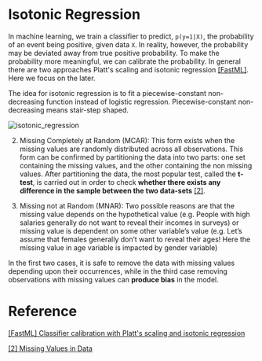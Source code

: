 


# Isotonic Regression

In machine learning, we train a classifier to predict, `p(y=1|X)`, the probability of an event being positive, given data `X`. In reality, however, the probability may be deviated away from true positive probability. To make the probability more meaningful, we can calibrate the probability. In general there are two approaches Platt's scaling and isotonic regression [[FastML]][Classifier calibration with Platt's scaling and isotonic regression]. Here we focus on the later. 


The idea for isotonic regression is to fit a piecewise-constant non-decreasing function instead of logistic regression. Piecewise-constant non-decreasing means stair-step shaped. 

![isotonic_regression](images/isotonic_regression_plot.png)


2. Missing Completely at Random (MCAR): This form exists when the missing values are randomly distributed across all observations.  This form can be confirmed by partitioning the data into two parts: one set containing the missing values, and the other containing the non missing values.  After partitioning the data, the most popular test, called the **t-test**, is carried out in order to check **whether there exists any difference in the sample between the two data-sets** [[2]][Missing Values in Data].


3. Missing not at Random (MNAR): Two possible reasons are that the missing value depends on the hypothetical value (e.g. People with high salaries generally do not want to reveal their incomes in surveys) or missing value is dependent on some other variable’s value (e.g. Let’s assume that females generally don’t want to reveal their ages! Here the missing value in age variable is impacted by gender variable)

In the first two cases, it is safe to remove the data with missing values depending upon their occurrences, while in the third case removing observations with missing values can **produce bias** in the model.









# Reference

[Classifier calibration with Platt's scaling and isotonic regression]: http://fastml.com/classifier-calibration-with-platts-scaling-and-isotonic-regression/
[[FastML] Classifier calibration with Platt's scaling and isotonic regression](http://fastml.com/classifier-calibration-with-platts-scaling-and-isotonic-regression/)


[Missing Values in Data]: http://www.statisticssolutions.com/missing-values-in-data/
[[2] Missing Values in Data](http://www.statisticssolutions.com/missing-values-in-data/)

    

